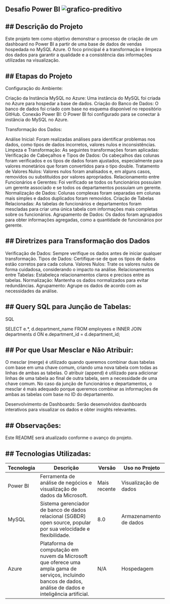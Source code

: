 
## Desafio Power BI ![grafico-preditivo](https://github.com/user-attachments/assets/7f30cc89-64ec-46aa-87fc-9d64e87ef71b)

## ## Descrição do Projeto
Este projeto tem como objetivo demonstrar o processo de criação de um dashboard no Power BI a partir de uma base de dados de vendas hospedada no MySQL Azure. O foco principal é a transformação e limpeza dos dados para garantir a qualidade e a consistência das informações utilizadas na visualização.
## ## Etapas do Projeto
Configuração do Ambiente:

Criação da Instância MySQL no Azure: Uma instância do MySQL foi criada no Azure para hospedar a base de dados.
Criação do Banco de Dados: O banco de dados foi criado com base no esquema disponível no repositório GitHub.
Conexão Power BI: O Power BI foi configurado para se conectar à instância do MySQL no Azure.

Transformação dos Dados:

Análise Inicial: Foram realizadas análises para identificar problemas nos dados, como tipos de dados incorretos, valores nulos e inconsistências.
Limpeza e Transformação: As seguintes transformações foram aplicadas:
Verificação de Cabeçalhos e Tipos de Dados: Os cabeçalhos das colunas foram verificados e os tipos de dados foram ajustados, especialmente para valores monetários que foram convertidos para o tipo double.
Tratamento de Valores Nulos: Valores nulos foram analisados e, em alguns casos, removidos ou substituídos por valores apropriados.
Relacionamento entre Funcionários e Gerentes: Foi verificado se todos os funcionários possuíam um gerente associado e se todos os departamentos possuíam um gerente.
Normalização de Dados: Colunas complexas foram separadas em colunas mais simples e dados duplicados foram removidos.
Criação de Tabelas Relacionadas: As tabelas de funcionários e departamentos foram mescladas para criar uma única tabela com informações mais completas sobre os funcionários.
Agrupamento de Dados: Os dados foram agrupados para obter informações agregadas, como a quantidade de funcionários por gerente.

## ## Diretrizes para Transformação dos Dados
Verificação de Dados: Sempre verifique os dados antes de iniciar qualquer transformação.
Tipos de Dados: Certifique-se de que os tipos de dados estão corretos para cada coluna.
Valores Nulos: Trate os valores nulos de forma cuidadosa, considerando o impacto na análise.
Relacionamentos entre Tabelas: Estabeleça relacionamentos claros e precisos entre as tabelas.
Normalização: Mantenha os dados normalizados para evitar redundâncias.
Agrupamento: Agrupe os dados de acordo com as necessidades da análise.

## ## Query SQL para Junção de Tabelas:
SQL

SELECT 
    e.*,
    d.department_name
FROM 
    employees e
INNER JOIN 
    departments d ON e.department_id = d.department_id;
    
## ## Por que Usar Mesclar e Não Atribuir:
O mesclar (merge) é utilizado quando queremos combinar duas tabelas com base em uma chave comum, criando uma nova tabela com todas as linhas de ambas as tabelas. O atribuir (append) é utilizado para adicionar linhas de uma tabela ao final de outra tabela, sem a necessidade de uma chave comum. No caso da junção de funcionários e departamentos, o mesclar é mais adequado porque queremos combinar as informações de ambas as tabelas com base no ID do departamento.

Desenvolvimento de Dashboards: Serão desenvolvidos dashboards interativos para visualizar os dados e obter insights relevantes.
## ## Observações:
Este README será atualizado conforme o avanço do projeto.
## ## Tecnologias Utilizadas:
| Tecnologia | Descrição | Versão | Uso no Projeto |
|---|---|---|---|
|Power BI | Ferramenta de análise de negócios e visualização de dados da Microsoft. | Mais recente | Visualização de dados |
| MySQL    | Sistema gerenciador de banco de dados relacional (SGBDR) open source, popular por sua velocidade e flexibilidade. | 8.0 | Armazenamento de dados |
| Azure    | Plataforma de computação em nuvem da Microsoft que oferece uma ampla gama de serviços, incluindo bancos de dados, análise de dados e inteligência artificial. | N/A | Hospedagem |
